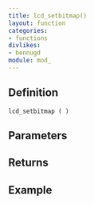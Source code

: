 ```yaml
---
title: lcd_setbitmap()
layout: function
categories:
- functions
divlikes:
- bennugd
module: mod_
---
```


## Definition

    lcd_setbitmap ( )

## Parameters

## Returns

## Example
